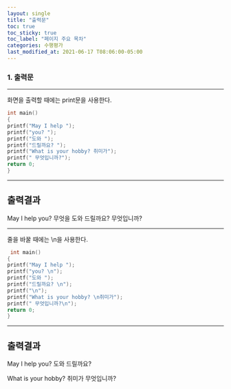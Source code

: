 ```yaml
---
layout: single
title: "출력문"
toc: true
toc_sticky: true
toc_label: "페이지 주요 목차" 
categories: 수행평가
last_modified_at: 2021-06-17 T08:06:00-05:00
---
```


### 1. 출력문
---
화면을 출력할 때에는 print문을 사용한다. 
~~~c
int main()
{
printf("May I help ");
printf("you? ");
printf("도와 ");
printf("드릴까요? ");
printf("What is your hobby? 취미가");
printf(" 무엇입니까?");
return 0;
}
~~~

---
출력결과 
---
May I help you? 무엇을 도와 드릴까요? 무엇입니까?
  
---
줄을 바꿀 때에는  \n을 사용한다. 
 ~~~c
  int main()
{
printf("May I help ");
printf("you? \n");
printf("도와 ");
printf("드릴까요? \n");
printf("\n");
printf("What is your hobby? \n취미가");
printf(" 무엇입니까?\n");
return 0;
}
~~~

---
출력결과 
---
May I help you?
도와 드릴까요?

What is your hobby?
취미가 무엇입니까? 


